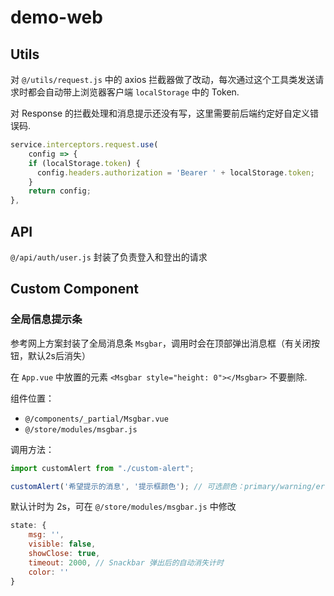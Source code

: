 # demo-web

## Utils
对 `@/utils/request.js` 中的 axios 拦截器做了改动，每次通过这个工具类发送请求时都会自动带上浏览器客户端 `localStorage` 中的 Token.

对 Response 的拦截处理和消息提示还没有写，这里需要前后端约定好自定义错误码.

```javascript
service.interceptors.request.use(
    config => {
    if (localStorage.token) {
      config.headers.authorization = 'Bearer ' + localStorage.token;
    }
    return config;
}, 
```

## API
`@/api/auth/user.js` 封装了负责登入和登出的请求

## Custom Component

### 全局信息提示条
参考网上方案封装了全局消息条 `Msgbar`，调用时会在顶部弹出消息框（有关闭按钮，默认2s后消失）

在 `App.vue` 中放置的元素 `<Msgbar style="height: 0"></Msgbar>` 不要删除.

组件位置：
+ `@/components/_partial/Msgbar.vue`
+ `@/store/modules/msgbar.js`

调用方法：

```javascript
import customAlert from "./custom-alert";

customAlert('希望提示的消息', '提示框颜色'); // 可选颜色：primary/warning/error/info
```

默认计时为 2s，可在 `@/store/modules/msgbar.js` 中修改
```javascript
state: {
    msg: '',
    visible: false,
    showClose: true,
    timeout: 2000, // Snackbar 弹出后的自动消失计时
    color: ''
}
```